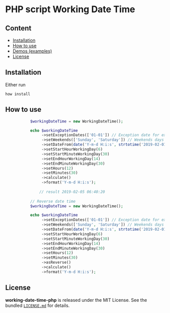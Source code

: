 # PHP script Working Date Time

## Content
- [Installation](#installation)
- [How to use](#how-to-use)
- [Demos (examples)](https://mackrais.github.io/mr-upload-file-button/)
- [License](LICENSE.md)

## Installation



Either run

```
how install
```


## How to use

```php
           $workingDateTime = new WorkingDateTime();

           echo $workingDateTime
                ->setExceptionDates(['01-01']) // Exception date for example always New Year
                ->setWeekends(['Sunday', 'Saturday']) // Weekends days
                ->setDateFrom(date('Y-m-d H:i:s', strtotime('2019-02-01 10:10:20'))) // set date start from 
                ->setStartHourWorkingDay(6)
                ->setStartMinuteWorkingDay(30)
                ->setEndHourWorkingDay(14)
                ->setEndMinuteWorkingDay(30)
                ->setHours(12)
                ->setMinutes(30)
                ->calculate()
                ->format('Y-m-d H:i:s');
                
               // result 2019-02-05 06:40:20
                
           // Reverse date time
           $workingDateTime = new WorkingDateTime();

           echo $workingDateTime
                ->setExceptionDates(['01-01']) // Exception date for example always New Year
                ->setWeekends(['Sunday', 'Saturday']) // Weekends days
                ->setDateFrom(date('Y-m-d H:i:s', strtotime('2019-02-01 10:10:20'))) // set date start from 
                ->setStartHourWorkingDay(6)
                ->setStartMinuteWorkingDay(30)
                ->setEndHourWorkingDay(14)
                ->setEndMinuteWorkingDay(30)
                ->setHours(12)
                ->setMinutes(30)
                ->asReverse()
                ->calculate()
                ->format('Y-m-d H:i:s');

```

## License

**working-date-time-php** is released under the MIT License. See the bundled [`LICENSE.md`](LICENSE.md) for details.
